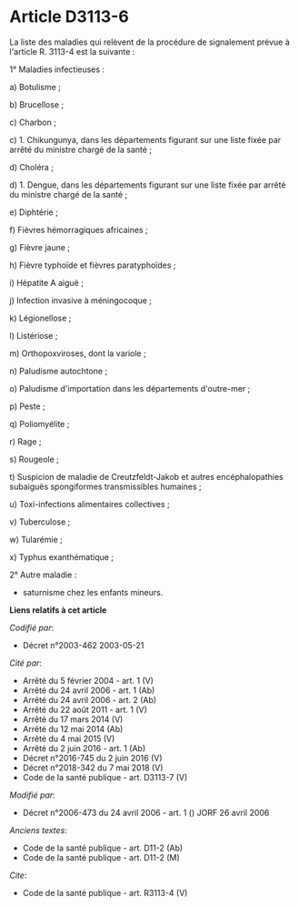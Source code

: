 # Article D3113-6

La liste des maladies qui relèvent de la procédure de signalement prévue à l'article R. 3113-4 est la suivante :

1° Maladies infectieuses :

a) Botulisme ;

b) Brucellose ;

c) Charbon ;

c) 1. Chikungunya, dans les départements figurant sur une liste fixée par arrêté du ministre chargé de la santé ;

d) Choléra ;

d) 1. Dengue, dans les départements figurant sur une liste fixée par arrêté du ministre chargé de la santé ;

e) Diphtérie ;

f) Fièvres hémorragiques africaines ;

g) Fièvre jaune ;

h) Fièvre typhoïde et fièvres paratyphoïdes ;

i) Hépatite A aiguë ;

j) Infection invasive à méningocoque ;

k) Légionellose ;

l) Listériose ;

m) Orthopoxviroses, dont la variole ;

n) Paludisme autochtone ;

o) Paludisme d'importation dans les départements d'outre-mer ;

p) Peste ;

q) Poliomyélite ;

r) Rage ;

s) Rougeole ;

t) Suspicion de maladie de Creutzfeldt-Jakob et autres encéphalopathies subaiguës spongiformes transmissibles humaines ;

u) Toxi-infections alimentaires collectives ;

v) Tuberculose ;

w) Tularémie ;

x) Typhus exanthématique ;

2° Autre maladie :

- saturnisme chez les enfants mineurs.

**Liens relatifs à cet article**

_Codifié par_:

  - Décret n°2003-462 2003-05-21

_Cité par_:

  - Arrêté du 5 février 2004 - art. 1 (V)
  - Arrêté du 24 avril 2006 - art. 1 (Ab)
  - Arrêté du 24 avril 2006 - art. 2 (Ab)
  - Arrêté du 22 août 2011 - art. 1 (V)
  - Arrêté du 17 mars 2014 (V)
  - Arrêté du 12 mai 2014 (Ab)
  - Arrêté du 4 mai 2015 (V)
  - Arrêté du 2 juin 2016 - art. 1 (Ab)
  - Décret n°2016-745 du 2 juin 2016 (V)
  - Décret n°2018-342 du 7 mai 2018 (V)
  - Code de la santé publique - art. D3113-7 (V)

_Modifié par_:

  - Décret n°2006-473 du 24 avril 2006 - art. 1 () JORF 26 avril 2006

_Anciens textes_:

  - Code de la santé publique - art. D11-2 (Ab)
  - Code de la santé publique - art. D11-2 (M)

_Cite_:

  - Code de la santé publique - art. R3113-4 (V)
